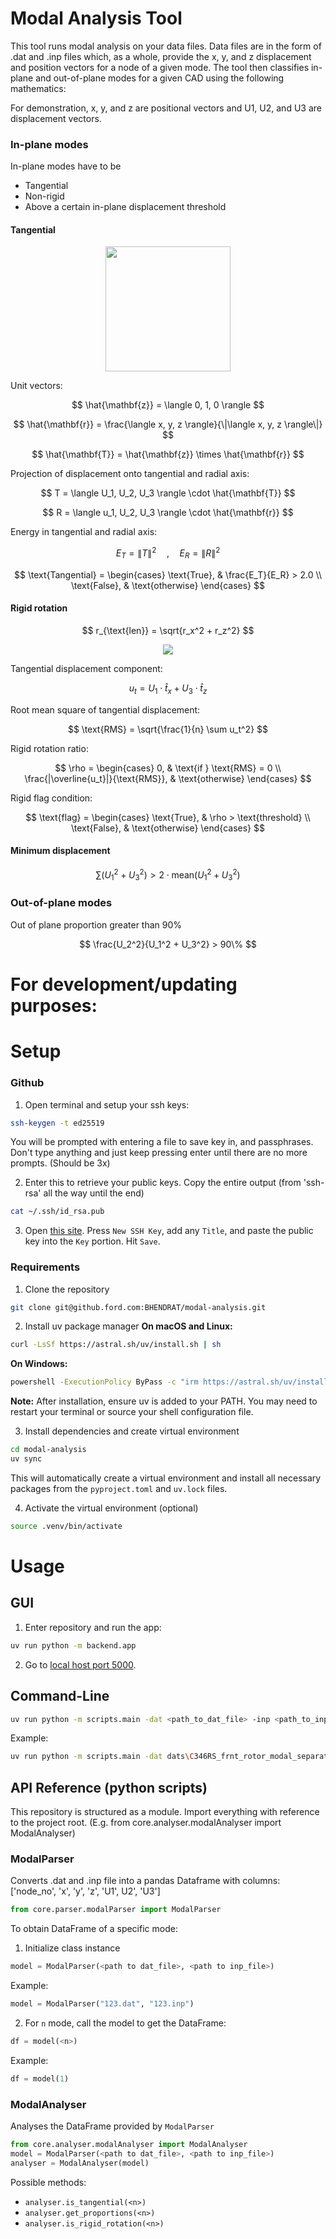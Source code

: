 # Modal Analysis Tool

This tool runs modal analysis on your data files. Data files are in the form of .dat and .inp files which, as a whole, provide the x, y, and z displacement and position vectors for a node of a given mode. The tool then classifies in-plane and out-of-plane modes for a given CAD using the following mathematics:

For demonstration, x, y, and z are positional vectors and U1, U2, and U3 are displacement vectors.
### In-plane modes
In-plane modes have to be 
- Tangential
- Non-rigid
- Above a certain in-plane displacement threshold
  
#### Tangential
<p align="center">
  <img src="https://github.ford.com/BHENDRAT/modal-analysis/assets/81602/378acba4-6411-4723-b1be-07bce6cf36b5" width="200"/>
</p>

Unit vectors:

$$
\hat{\mathbf{z}} = \langle 0, 1, 0 \rangle
$$

$$
\hat{\mathbf{r}} = \frac{\langle x, y, z \rangle}{\|\langle x, y, z \rangle\|}
$$

$$
\hat{\mathbf{T}} = \hat{\mathbf{z}} \times \hat{\mathbf{r}}
$$

Projection of displacement onto tangential and radial axis:

$$
T = \langle U_1, U_2, U_3 \rangle \cdot \hat{\mathbf{T}}
$$

$$
R = \langle u_1, U_2, U_3 \rangle \cdot \hat{\mathbf{r}}
$$

Energy in tangential and radial axis:

$$
E_T = \|T\|^2
\quad , \quad
E_R = \|R\|^2
$$

$$
\text{Tangential} =
\begin{cases}
\text{True}, & \frac{E_T}{E_R} > 2.0 \\
\text{False}, & \text{otherwise}
\end{cases}
$$

#### Rigid rotation

$$
r_{\text{len}} = \sqrt{r_x^2 + r_z^2}
$$

<p align="center">
  <img src="https://latex.codecogs.com/svg.image?\hat{t}_x=\frac{r_z}{r_{\text{len}}},\quad\hat{t}_z=-\frac{r_x}{r_{\text{len}}}" />
</p>

Tangential displacement component:

$$
u_t = U_1 \cdot \hat{t}_x + U_3 \cdot \hat{t}_z
$$

Root mean square of tangential displacement:

$$
\text{RMS} = \sqrt{\frac{1}{n} \sum u_t^2}
$$

Rigid rotation ratio:

$$
\rho =
\begin{cases}
0, & \text{if } \text{RMS} = 0 \\
\frac{|\overline{u_t}|}{\text{RMS}}, & \text{otherwise}
\end{cases}
$$

Rigid flag condition:

$$
\text{flag} =
\begin{cases}
\text{True}, & \rho > \text{threshold} \\
\text{False}, & \text{otherwise}
\end{cases}
$$

#### Minimum displacement

$$
\sum \left(U_1^2 + U_3^2\right) > 2 \cdot \mathrm{mean}\left(U_1^2 + U_3^2\right)
$$

### Out-of-plane modes
Out of plane proportion greater than 90%

$$
\frac{U_2^2}{U_1^2 + U_3^2} > 90\%
$$

# For development/updating purposes:
# Setup
### Github
1. Open terminal and setup your ssh keys:
```bash
ssh-keygen -t ed25519
```
You will be prompted with entering a file to save key in, and passphrases. Don't type anything and just keep pressing enter until there are no more prompts. (Should be 3x)

2. Enter this to retrieve your public keys. Copy the entire output (from 'ssh-rsa' all the way until the end)
```bash
cat ~/.ssh/id_rsa.pub
```

3. Open [this site](https://github.ford.com/settings/keys). Press `New SSH Key`, add any `Title`, and paste the public key into the `Key` portion. Hit `Save`.

### Requirements
1. Clone the repository
```bash
git clone git@github.ford.com:BHENDRAT/modal-analysis.git
```

2. Install uv package manager
**On macOS and Linux:**
```bash
curl -LsSf https://astral.sh/uv/install.sh | sh
```

**On Windows:**
```bash
powershell -ExecutionPolicy ByPass -c "irm https://astral.sh/uv/install.ps1 | iex"
```

**Note:** After installation, ensure uv is added to your PATH. You may need to restart your terminal or source your shell configuration file.

3. Install dependencies and create virtual environment
```bash
cd modal-analysis
uv sync
```

This will automatically create a virtual environment and install all necessary packages from the `pyproject.toml` and `uv.lock` files.

4. Activate the virtual environment (optional)
```bash
source .venv/bin/activate
```

# Usage
## GUI
1. Enter repository and run the app:
```bash
uv run python -m backend.app
```
2. Go to [local host port 5000](http://localhost:5000).

## Command-Line
```bash
uv run python -m scripts.main -dat <path_to_dat_file> -inp <path_to_inp_file>
```
Example:
```bash
uv run python -m scripts.main -dat dats\C346RS_frnt_rotor_modal_separation_10Jun25.dat -inp inps\C346RS_frnt_rotor_modal_separation_10Jun25.inp
```

## API Reference (python scripts)
This repository is structured as a module. Import everything with reference to the project root. (E.g. from core.analyser.modalAnalyser import ModalAnalyser)
### ModalParser
Converts .dat and .inp file into a pandas Dataframe with columns: \['node_no', 'x', 'y', 'z', 'U1', U2', 'U3'\]
```python
from core.parser.modalParser import ModalParser
```

To obtain DataFrame of a specific mode:
1. Initialize class instance
```python
model = ModalParser(<path to dat_file>, <path to inp_file>)
```
Example: 
```python
model = ModalParser("123.dat", "123.inp")
```

2. For `n` mode, call the model to get the DataFrame:
```python
df = model(<n>)
```
Example: 
```python
df = model(1)
```

### ModalAnalyser
Analyses the DataFrame provided by `ModalParser`
```python
from core.analyser.modalAnalyser import ModalAnalyser
model = ModalParser(<path to dat_file>, <path to inp_file>)
analyser = ModalAnalyser(model)
```

Possible methods:
- `analyser.is_tangential(<n>)`
- `analyser.get_proportions(<n>)`
- `analyser.is_rigid_rotation(<n>)`
